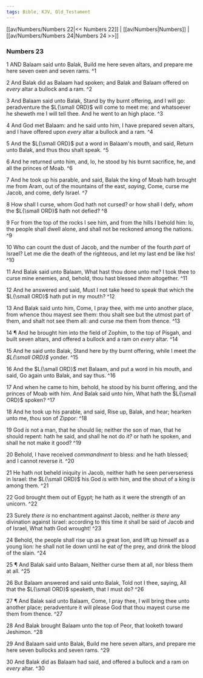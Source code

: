 ```yaml
---
tags: Bible, KJV, Old_Testament
---
```


[[av/Numbers/Numbers 22|<< Numbers 22]] | [[av/Numbers|Numbers]] | [[av/Numbers/Numbers 24|Numbers 24 >>]]

### Numbers 23

1 AND Balaam said unto Balak, Build me here seven altars, and prepare me here seven oxen and seven rams. ^1

2 And Balak did as Balaam had spoken; and Balak and Balaam offered on _every_ altar a bullock and a ram. ^2

3 And Balaam said unto Balak, Stand by thy burnt offering, and I will go: peradventure the $L{\small ORD}$ will come to meet me: and whatsoever he sheweth me I will tell thee. And he went to an high place. ^3

4 And God met Balaam: and he said unto him, I have prepared seven altars, and I have offered upon _every_ altar a bullock and a ram. ^4

5 And the $L{\small ORD}$ put a word in Balaam's mouth, and said, Return unto Balak, and thus thou shalt speak. ^5

6 And he returned unto him, and, lo, he stood by his burnt sacrifice, he, and all the princes of Moab. ^6

7 And he took up his parable, and said, Balak the king of Moab hath brought me from Aram, out of the mountains of the east, _saying_, Come, curse me Jacob, and come, defy Israel. ^7

8 How shall I curse, whom God hath not cursed? or how shall I defy, _whom_ the $L{\small ORD}$ hath not defied? ^8

9 For from the top of the rocks I see him, and from the hills I behold him: lo, the people shall dwell alone, and shall not be reckoned among the nations. ^9

10 Who can count the dust of Jacob, and the number of the fourth _part_ of Israel? Let me die the death of the righteous, and let my last end be like his! ^10

11 And Balak said unto Balaam, What hast thou done unto me? I took thee to curse mine enemies, and, behold, thou hast blessed _them_ altogether. ^11

12 And he answered and said, Must I not take heed to speak that which the $L{\small ORD}$ hath put in my mouth? ^12

13 And Balak said unto him, Come, I pray thee, with me unto another place, from whence thou mayest see them: thou shalt see but the utmost part of them, and shalt not see them all: and curse me them from thence. ^13

14 ¶ And he brought him into the field of Zophim, to the top of Pisgah, and built seven altars, and offered a bullock and a ram on _every_ altar. ^14

15 And he said unto Balak, Stand here by thy burnt offering, while I meet _the_ _$L{\small ORD}$_ yonder. ^15

16 And the $L{\small ORD}$ met Balaam, and put a word in his mouth, and said, Go again unto Balak, and say thus. ^16

17 And when he came to him, behold, he stood by his burnt offering, and the princes of Moab with him. And Balak said unto him, What hath the $L{\small ORD}$ spoken? ^17

18 And he took up his parable, and said, Rise up, Balak, and hear; hearken unto me, thou son of Zippor: ^18

19 God _is_ not a man, that he should lie; neither the son of man, that he should repent: hath he said, and shall he not do _it?_ or hath he spoken, and shall he not make it good? ^19

20 Behold, I have received _commandment_ to bless: and he hath blessed; and I cannot reverse it. ^20

21 He hath not beheld iniquity in Jacob, neither hath he seen perverseness in Israel: the $L{\small ORD}$ his God _is_ with him, and the shout of a king _is_ among them. ^21

22 God brought them out of Egypt; he hath as it were the strength of an unicorn. ^22

23 Surely _there_ _is_ no enchantment against Jacob, neither _is_ _there_ any divination against Israel: according to this time it shall be said of Jacob and of Israel, What hath God wrought! ^23

24 Behold, the people shall rise up as a great lion, and lift up himself as a young lion: he shall not lie down until he eat _of_ the prey, and drink the blood of the slain. ^24

25 ¶ And Balak said unto Balaam, Neither curse them at all, nor bless them at all. ^25

26 But Balaam answered and said unto Balak, Told not I thee, saying, All that the $L{\small ORD}$ speaketh, that I must do? ^26

27 ¶ And Balak said unto Balaam, Come, I pray thee, I will bring thee unto another place; peradventure it will please God that thou mayest curse me them from thence. ^27

28 And Balak brought Balaam unto the top of Peor, that looketh toward Jeshimon. ^28

29 And Balaam said unto Balak, Build me here seven altars, and prepare me here seven bullocks and seven rams. ^29

30 And Balak did as Balaam had said, and offered a bullock and a ram on _every_ altar. ^30
